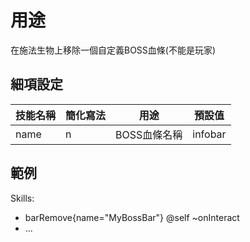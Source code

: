 用途
====================

在施法生物上移除一個自定義BOSS血條(不能是玩家)

細項設定
----------

| 技能名稱 | 簡化寫法| 用途 | 預設值 |
|-----------|---------|--------------------------|---------------|
| name  | n   | BOSS血條名稱 | infobar   |

  

範例
--------

  Skills:
  - barRemove{name="MyBossBar"} @self ~onInteract
  - ...